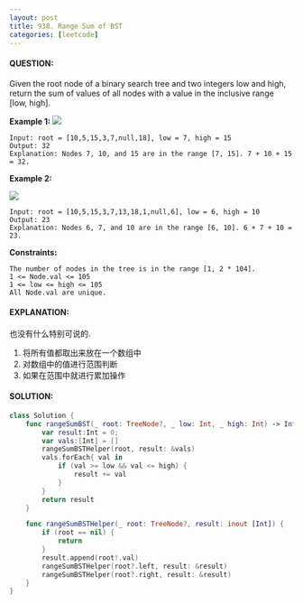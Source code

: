 ```yaml
---
layout: post
title: 938. Range Sum of BST
categories: [leetcode]
---
```

#### QUESTION:
Given the root node of a binary search tree and two integers low and high, return the sum of values of all nodes with a value in the inclusive range [low, high].

 

__Example 1:__
![](https://assets.leetcode.com/uploads/2020/11/05/bst1.jpg)
```
Input: root = [10,5,15,3,7,null,18], low = 7, high = 15
Output: 32
Explanation: Nodes 7, 10, and 15 are in the range [7, 15]. 7 + 10 + 15 = 32.
```
__Example 2:__

![](https://assets.leetcode.com/uploads/2020/11/05/bst2.jpg)
```
Input: root = [10,5,15,3,7,13,18,1,null,6], low = 6, high = 10
Output: 23
Explanation: Nodes 6, 7, and 10 are in the range [6, 10]. 6 + 7 + 10 = 23.
```
 

__Constraints:__
```
The number of nodes in the tree is in the range [1, 2 * 104].
1 <= Node.val <= 105
1 <= low <= high <= 105
All Node.val are unique.
```
#### EXPLANATION:
也没有什么特别可说的.  
1. 将所有值都取出来放在一个数组中
2. 对数组中的值进行范围判断
3. 如果在范围中就进行累加操作
#### SOLUTION:
```swift
class Solution {
    func rangeSumBST(_ root: TreeNode?, _ low: Int, _ high: Int) -> Int {
        var result:Int = 0;
        var vals:[Int] = []
        rangeSumBSTHelper(root, result: &vals)
        vals.forEach{ val in
            if (val >= low && val <= high) {
                result += val
            }
        }
        return result
    }

    func rangeSumBSTHelper(_ root: TreeNode?, result: inout [Int]) {
        if (root == nil) {
            return
        }
        result.append(root!.val)
        rangeSumBSTHelper(root?.left, result: &result)
        rangeSumBSTHelper(root?.right, result: &result)
    }
}
```
